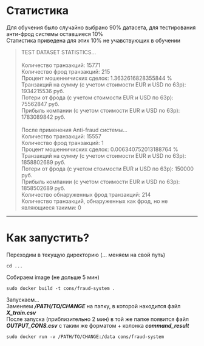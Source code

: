 # Статистика
Для обучения было случайно выбрано 90% датасета, для тестирования анти-фрод системы оставшиеся 10% \
Статистика приведена для этих 10% не учавствующих в обучении

> TEST DATASET STATISTICS... \
\
Количество транзакций: 15771 \
Количество фрод транзакций: 215 \
Процент мошенничиских сделок: 1.3632616828355844 % \
Транзакций на сумму (с учетом стоимости EUR и USD по 63р): 1934215536 руб. \
Потери от фрода (с учетом стоимости EUR и USD по 63р): 75562847 руб. \
Прибыль компании (с учетом стоимости EUR и USD по 63р): 1783089842 руб. \
\
После применения Anti-fraud системы... \
Количество транзакций: 15557 \
Количество фрод транзакций: 1 \
Процент мошенничиских сделок: 0.006340752013188764 % \
Транзакций на сумму (с учетом стоимости EUR и USD по 63р): 1858802689 руб. \
Потери от фрода (с учетом стоимости EUR и USD по 63р): 150000 руб. \
Прибыль компании (с учетом стоимости EUR и USD по 63р): 1858502689 руб. 
\
Количество обнаруженных фрод транзакций: 214 \
Количество транзакций, обнаруженных как фрод, но не являющиеся такими: 0
------------------------------------------------------------------------

# Как запустить?

Переходим в текущую директорию (... меняем на свой путь)
````
cd ...
````
Собираем image (не дольше 5 мин)
````
sudo docker build -t cons/fraud-system .
````
Запускаем... \
Заменяем ***/PATH/TO/CHANGE*** на папку, в которой находится файл ***X_train.csv*** \
После запуска (приблизительно 2 мин) в той же папке появится файл ***OUTPUT_CONS.csv*** с таким же форматом + колонка ***command_result***

````
sudo docker run -v /PATH/TO/CHANGE:/data cons/fraud-system
````